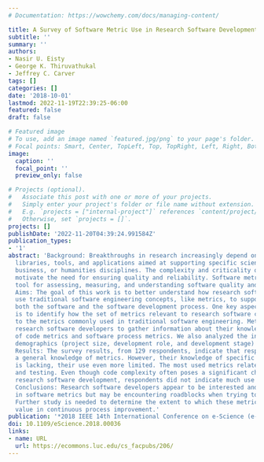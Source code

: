 ```yaml
---
# Documentation: https://wowchemy.com/docs/managing-content/

title: A Survey of Software Metric Use in Research Software Development
subtitle: ''
summary: ''
authors:
- Nasir U. Eisty
- George K. Thiruvathukal
- Jeffrey C. Carver
tags: []
categories: []
date: '2018-10-01'
lastmod: 2022-11-19T22:39:25-06:00
featured: false
draft: false

# Featured image
# To use, add an image named `featured.jpg/png` to your page's folder.
# Focal points: Smart, Center, TopLeft, Top, TopRight, Left, Right, BottomLeft, Bottom, BottomRight.
image:
  caption: ''
  focal_point: ''
  preview_only: false

# Projects (optional).
#   Associate this post with one or more of your projects.
#   Simply enter your project's folder or file name without extension.
#   E.g. `projects = ["internal-project"]` references `content/project/deep-learning/index.md`.
#   Otherwise, set `projects = []`.
projects: []
publishDate: '2022-11-20T04:39:24.991584Z'
publication_types:
- '1'
abstract: 'Background: Breakthroughs in research increasingly depend on complex software
  libraries, tools, and applications aimed at supporting specific science, engineering,
  business, or humanities disciplines. The complexity and criticality of this software
  motivate the need for ensuring quality and reliability. Software metrics are a key
  tool for assessing, measuring, and understanding software quality and reliability.
  Aims: The goal of this work is to better understand how research software developers
  use traditional software engineering concepts, like metrics, to support and evaluate
  both the software and the software development process. One key aspect of this goal
  is to identify how the set of metrics relevant to research software corresponds
  to the metrics commonly used in traditional software engineering. Method: We surveyed
  research software developers to gather information about their knowledge and use
  of code metrics and software process metrics. We also analyzed the influence of
  demographics (project size, development role, and development stage) on these metrics.
  Results: The survey results, from 129 respondents, indicate that respondents have
  a general knowledge of metrics. However, their knowledge of specific SE metrics
  is lacking, their use even more limited. The most used metrics relate to performance
  and testing. Even though code complexity often poses a significant challenge to
  research software development, respondents did not indicate much use of code metrics.
  Conclusions: Research software developers appear to be interested and see some value
  in software metrics but may be encountering roadblocks when trying to use them.
  Further study is needed to determine the extent to which these metrics could provide
  value in continuous process improvement.'
publication: '*2018 IEEE 14th International Conference on e-Science (e-Science)*'
doi: 10.1109/eScience.2018.00036
links:
- name: URL
  url: https://ecommons.luc.edu/cs_facpubs/206/
---
```


